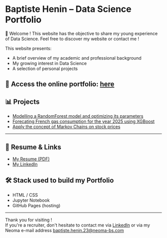 # Baptiste Henin – Data Science Portfolio

👋 Welcome ! This website has the objective to share my young experience of Data Science. Feel free to discover my website or contact me !

This website presents:
- A brief overview of my academic and professional background
- My growing interest in Data Science
- A selection of personal projects

🔗 Access the online portfolio: [here](https://bapt87.github.io/My_Portfolio/)
---

## 📊 Projects

- [Modelling a RandomForest model and optimizing its parameters](Projects/project1/GridSearchCV%20+%20RandomForest.html)
- [Forecating French gas consumption for the year 2025 using XGBoost](Projects/project2/XGBoost_Forecating_on_gas_consumption.html)
- [Apply the concept of Markov Chains on stock prices](Projects/project3/Markov_chains.Tesla_stocks.html)

---

## 📎 Resume & Links

- [My Resume (PDF)](annex/Resume_Baptiste_Henin.pdf)
- [My LinkedIn](https://www.linkedin.com/in/baptiste-henin/?locale=en_US)

## 🛠️ Stack used to build my Portfolio

- HTML / CSS 
- Jupyter Notebook
- GitHub Pages (hosting)

---

Thank you for visiting !  
If you're a recruiter, don't hesitate to contact me via [LinkedIn](https://www.linkedin.com/in/baptiste-henin)
or via my Neoma e-mail address baptiste.henin.23@neoma-bs.com
